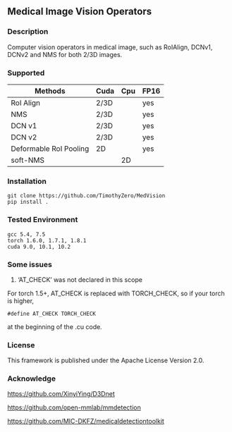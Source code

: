## Medical Image Vision Operators

### Description

Computer vision operators in medical image, such as RoIAlign, DCNv1, DCNv2 and NMS for both 2/3D images.

### Supported

Methods | Cuda | Cpu | FP16
---|---|---|---
RoI Align | 2/3D | | yes
NMS | 2/3D | |yes
DCN v1 | 2/3D | |  yes 
DCN v2 | 2/3D | |  yes
Deformable RoI Pooling | 2D | |  yes
soft-NMS | | 2D


### Installation

```shell
git clone https://github.com/TimothyZero/MedVision
pip install .
```


### Tested Environment

```
gcc 5.4, 7.5
torch 1.6.0, 1.7.1, 1.8.1
cuda 9.0, 10.1, 10.2
```

### Some issues

1. ‘AT_CHECK’ was not declared in this scope

For torch 1.5+, AT_CHECK is replaced with TORCH_CHECK, so if your torch is higher, 
```cuda
#define AT_CHECK TORCH_CHECK
```
at the beginning of the .cu code.

### License

This framework is published under the Apache License Version 2.0.

### Acknowledge

https://github.com/XinyiYing/D3Dnet

https://github.com/open-mmlab/mmdetection

https://github.com/MIC-DKFZ/medicaldetectiontoolkit

